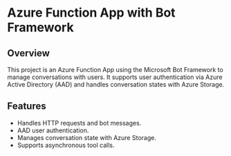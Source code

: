 # Azure Function App with Bot Framework

## Overview

This project is an Azure Function App using the Microsoft Bot Framework to manage conversations with users. It supports user authentication via Azure Active Directory (AAD) and handles conversation states with Azure Storage.

## Features

- Handles HTTP requests and bot messages.
- AAD user authentication.
- Manages conversation state with Azure Storage.
- Supports asynchronous tool calls.
